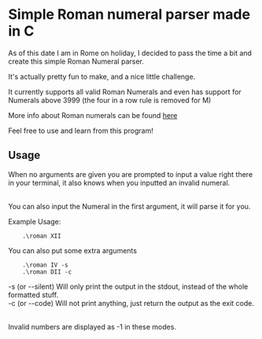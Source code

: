 # Simple Roman numeral parser made in C

As of this date I am in Rome on holiday, I decided to pass the time a bit and create this simple Roman Numeral parser. <br>

It's actually pretty fun to make, and a nice little challenge. <br>

It currently supports all valid Roman Numerals and even has support for Numerals above 3999 (the four in a row rule is removed for M)<br>

More info about Roman numerals can be found [here](https://en.wikipedia.org/wiki/Roman_numerals) <br>

Feel free to use and learn from this program!

## Usage

When no arguments are given you are prompted to input a value right there in your terminal, it also knows when you inputted an invalid numeral. <br><br>

You can also input the Numeral in the first argument, it will parse it for you. <br>

Example Usage:<br>

```
    .\roman XII
```

You can also put some extra arguments

```
    .\roman IV -s
    .\roman DII -c
```

-s (or --silent) Will only print the output in the stdout, instead of the whole formatted stuff. <br>
-c (or --code) Will not print anything, just return the output as the exit code. <br> <br>

Invalid numbers are displayed as -1 in these modes.